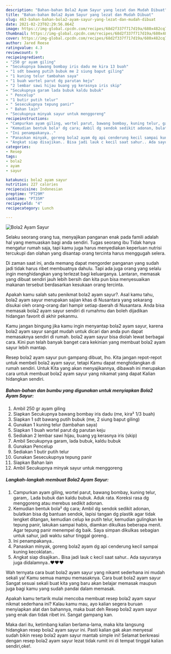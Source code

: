 ```yaml
---
description: "Bahan-bahan Bola2 Ayam Sayur yang lezat dan Mudah Dibuat"
title: "Bahan-bahan Bola2 Ayam Sayur yang lezat dan Mudah Dibuat"
slug: 463-bahan-bahan-bola2-ayam-sayur-yang-lezat-dan-mudah-dibuat
date: 2021-02-23T02:29:56.864Z
image: https://img-global.cpcdn.com/recipes/68d2f337f717d19a/680x482cq70/bola2-ayam-sayur-foto-resep-utama.jpg
thumbnail: https://img-global.cpcdn.com/recipes/68d2f337f717d19a/680x482cq70/bola2-ayam-sayur-foto-resep-utama.jpg
cover: https://img-global.cpcdn.com/recipes/68d2f337f717d19a/680x482cq70/bola2-ayam-sayur-foto-resep-utama.jpg
author: Jared Reese
ratingvalue: 4.3
reviewcount: 9
recipeingredient:
- "250 gr ayam giling"
- "Secukupnya bawang bombay iris dadu me kira 13 buah"
- "1 sdt bawang putih bubuk me 2 siung baput giling"
- "1 kuning telur tambahan saya"
- "1 buah wortel parut dg parutan keju"
- "2 lembar sawi hijau buang yg kerasnya iris skip"
- "Secukupnya garam lada bubuk kaldu bubuk"
- " Pencelup"
- "1 butir putih telur"
- " Sesecukupnya tepung panir"
- " Bahan lain"
- "Secukupnya minyak sayur untuk menggoreng"
recipeinstructions:
- "Campurkan ayam giling, wortel parut, bawang bombay, kuning telur, garam,. Lada bubuk dan kaldu bubuk. Aduk rata. Koreksi rasa dg menggoreng atau merebus sedikit adonan."
- "Kemudian bentuk bola² dg cara; Ambil dg sendok sedikit adonan, bulatkan bisa dg bantuan sendok, lapisi tangan dg plastik agar tidak lengket ditangan, kemudian celup ke putih telur, kemudian gulingkan ke tepung panir, lakukan sampai habis, diamkan dikulkas beberapa menit. Agar tepung panir menempel dg baik. Saya simpan dikulkas sebagian untuk sahur, jadi waktu sahur tinggal goreng.."
- "Ini penampakanya.."
- "Panaskan minyak, goreng bola2 ayam dg api cenderung kecil sampai kuning kecoklatan.."
- "Angkat siap disajikan.. Bisa jadi lauk c kecil saat sahur.. Ada sayuranya juga didalamnya..❤️❤️❤️"
categories:
- Resep
tags:
- bola2
- ayam
- sayur

katakunci: bola2 ayam sayur 
nutrition: 227 calories
recipecuisine: Indonesian
preptime: "PT29M"
cooktime: "PT35M"
recipeyield: "4"
recipecategory: Lunch

---
```



![Bola2 Ayam Sayur](https://img-global.cpcdn.com/recipes/68d2f337f717d19a/680x482cq70/bola2-ayam-sayur-foto-resep-utama.jpg)

Selaku seorang orang tua, menyajikan panganan enak pada famili adalah hal yang memuaskan bagi anda sendiri. Tugas seorang ibu Tidak hanya mengatur rumah saja, tapi kamu juga harus menyediakan keperluan nutrisi tercukupi dan olahan yang disantap orang tercinta harus menggugah selera.

Di zaman  saat ini, anda memang dapat mengorder panganan yang sudah jadi tidak harus ribet membuatnya dahulu. Tapi ada juga orang yang selalu ingin menghidangkan yang terlezat bagi keluarganya. Lantaran, memasak yang dibuat sendiri jauh lebih bersih dan kita pun bisa menyesuaikan makanan tersebut berdasarkan kesukaan orang tercinta. 



Apakah kamu salah satu penikmat bola2 ayam sayur?. Asal kamu tahu, bola2 ayam sayur merupakan sajian khas di Nusantara yang sekarang disukai oleh orang-orang dari hampir setiap daerah di Nusantara. Anda bisa memasak bola2 ayam sayur sendiri di rumahmu dan boleh dijadikan hidangan favorit di akhir pekanmu.

Kamu jangan bingung jika kamu ingin menyantap bola2 ayam sayur, karena bola2 ayam sayur sangat mudah untuk dicari dan anda pun dapat memasaknya sendiri di rumah. bola2 ayam sayur bisa diolah lewat berbagai cara. Kini pun telah banyak banget cara kekinian yang membuat bola2 ayam sayur lebih mantap.

Resep bola2 ayam sayur pun gampang dibuat, lho. Kita jangan repot-repot untuk membeli bola2 ayam sayur, tetapi Kamu dapat menghidangkan di rumah sendiri. Untuk Kita yang akan menyajikannya, dibawah ini merupakan cara untuk membuat bola2 ayam sayur yang nikamat yang dapat Kalian hidangkan sendiri.

<!--inarticleads1-->

##### Bahan-bahan dan bumbu yang digunakan untuk menyiapkan Bola2 Ayam Sayur:

1. Ambil 250 gr ayam giling
1. Siapkan Secukupnya bawang bombay iris dadu (me, kira² 1/3 buah)
1. Siapkan 1 sdt bawang putih bubuk (me, 2 siung baput giling)
1. Gunakan 1 kuning telur (tambahan saya)
1. Siapkan 1 buah wortel parut dg parutan keju
1. Sediakan 2 lembar sawi hijau, buang yg kerasnya iris (skip)
1. Ambil Secukupnya garam, lada bubuk, kaldu bubuk
1. Gunakan  Pencelup
1. Sediakan 1 butir putih telur
1. Gunakan  Sesecukupnya tepung panir
1. Siapkan  Bahan lain
1. Ambil Secukupnya minyak sayur untuk menggoreng




<!--inarticleads2-->

##### Langkah-langkah membuat Bola2 Ayam Sayur:

1. Campurkan ayam giling, wortel parut, bawang bombay, kuning telur, garam,. Lada bubuk dan kaldu bubuk. Aduk rata. Koreksi rasa dg menggoreng atau merebus sedikit adonan.
1. Kemudian bentuk bola² dg cara; Ambil dg sendok sedikit adonan, bulatkan bisa dg bantuan sendok, lapisi tangan dg plastik agar tidak lengket ditangan, kemudian celup ke putih telur, kemudian gulingkan ke tepung panir, lakukan sampai habis, diamkan dikulkas beberapa menit. Agar tepung panir menempel dg baik. Saya simpan dikulkas sebagian untuk sahur, jadi waktu sahur tinggal goreng..
1. Ini penampakanya..
1. Panaskan minyak, goreng bola2 ayam dg api cenderung kecil sampai kuning kecoklatan..
1. Angkat siap disajikan.. Bisa jadi lauk c kecil saat sahur.. Ada sayuranya juga didalamnya..❤️❤️❤️




Wah ternyata cara buat bola2 ayam sayur yang nikamt sederhana ini mudah sekali ya! Kamu semua mampu memasaknya. Cara buat bola2 ayam sayur Sangat sesuai sekali buat kita yang baru akan belajar memasak maupun juga bagi kamu yang sudah pandai dalam memasak.

Apakah kamu tertarik mulai mencoba membuat resep bola2 ayam sayur nikmat sederhana ini? Kalau kamu mau, ayo kalian segera buruan menyiapkan alat dan bahannya, maka buat deh Resep bola2 ayam sayur yang enak dan tidak ribet ini. Sangat gampang kan. 

Maka dari itu, ketimbang kalian berlama-lama, maka kita langsung hidangkan resep bola2 ayam sayur ini. Pasti kalian gak akan menyesal sudah bikin resep bola2 ayam sayur mantab simple ini! Selamat berkreasi dengan resep bola2 ayam sayur lezat tidak rumit ini di tempat tinggal kalian sendiri,oke!.

